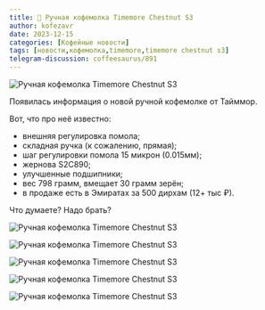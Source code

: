 ```yaml
---
title: 📰 Ручная кофемолка Timemore Chestnut S3
author: kofezavr
date: 2023-12-15
categories: [Кофейные новости]
tags: [новости,кофемолка,timemore,timemore chestnut s3]
telegram-discussion: coffeesaurus/891
--- 
```

![Ручная кофемолка Timemore Chestnut S3](/assets/img/posts/23/12/timemore-s3-01.jpg)

Появилась информация о новой ручной кофемолке от Тайммор. 

Вот, что про неё известно:
- внешняя регулировка помола;
- складная ручка (к сожалению, прямая);
- шаг регулировки помола 15 микрон (0.015мм);
- жернова S2C890;
- улучшенные подшипники;
- вес 798 грамм, вмещает 30 грамм зерён;
- в продаже есть в Эмиратах за 500 дирхам (12+ тыс ₽).

Что думаете? Надо брать?

<!--more-->
![Ручная кофемолка Timemore Chestnut S3](/assets/img/posts/23/12/timemore-s3-02.jpg)

![Ручная кофемолка Timemore Chestnut S3](/assets/img/posts/23/12/timemore-s3-03.jpg)

![Ручная кофемолка Timemore Chestnut S3](/assets/img/posts/23/12/timemore-s3-04.jpg)

![Ручная кофемолка Timemore Chestnut S3](/assets/img/posts/23/12/timemore-s3-05.jpg)

![Ручная кофемолка Timemore Chestnut S3](/assets/img/posts/23/12/timemore-s3-06.jpg)